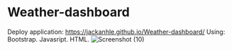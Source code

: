 # Weather-dashboard
Deploy application: https://jackanhle.github.io/Weather-dashboard/
Using:
Bootstrap.
Javasript.
HTML.
![Screenshot (10)](https://user-images.githubusercontent.com/98195209/162601559-99249f51-8335-40cd-84a8-8ee58444ce09.png)
